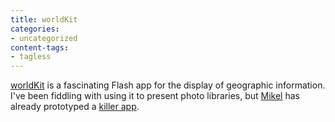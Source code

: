 ```yaml
---
title: worldKit
categories:
- uncategorized
content-tags:
- tagless
---
```


[worldKit][1] is a fascinating Flash app for the display of geographic information.  I've been fiddling with using it to present photo libraries, but [Mikel][2] has already prototyped a [killer app][3].

   [1]: http://brainoff.com/worldkit/
   [2]: http://radio.weblogs.com/0100875/
   [3]: http://brainoff.com/worldkit/localfeeds/?zip=63108&type=DOQ
